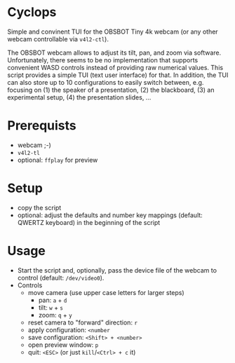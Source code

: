 # Cyclops
Simple and convinent TUI for the OBSBOT Tiny 4k webcam (or any other webcam controllable via `v4l2-ctl`).

The OBSBOT webcam allows to adjust its tilt, pan, and zoom via software.
Unfortunately, there seems to be no implementation that supports convenient WASD controls instead of providing raw numerical values.
This script provides a simple TUI (text user interface) for that.
In addition, the TUI can also store up to 10 configurations to easily switch between, e.g. focusing on (1) the speaker of a presentation, (2) the blackboard, (3) an experimental setup, (4) the presentation slides, ...

# Prerequists
- webcam ;-)
- `v4l2-tl`
- optional: `ffplay` for preview

# Setup
- copy the script
- optional: adjust the defaults and number key mappings (default: QWERTZ keyboard) in the beginning of the script

# Usage
- Start the script and, optionally, pass the device file of the webcam to control (default: `/dev/video0`).
- Controls
  - move camera (use upper case letters for larger steps)
    - pan:  `a` + `d`
    - tilt: `w` + `s`
    - zoom: `q` + `y`
  - reset camera to "forward" direction: `r`
  - apply configuration: `<number`
  - save configuration: `<Shift> + <number>`
  - open preview window: `p`
  - quit: `<ESC>` (or just `kill`/`<Ctrl> + c` it)
